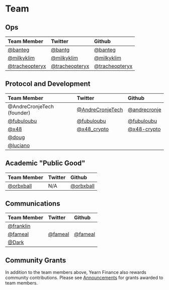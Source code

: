 # Team

## Ops

| Team Member | Twitter | Github |
| :--- | :--- | :--- |
| [@banteg](https://gov.yearn.finance/u/banteg) | [@bantg](https://twitter.com/bantg) | [@banteg](https://github.com/banteg) |
| [@milkyklim](https://gov.yearn.finance/u/milkyklim) | [@milkyklim](https://twitter.com/milkyklim) | [@milkyklim](https://github.com/milkyklim) |
| [@tracheopteryx](https://gov.yearn.finance/u/tracheopteryx) | [@tracheopteryx](https://twitter.com/tracheopteryx) | [@tracheopteryx](https://github.com/tracheopteryx) |

## Protocol and Development

| Team Member | Twitter | Github |
| :--- | :--- | :--- |
| @AndreCronjeTech \(founder\) | [@AndreCronjeTech](https://twitter.com/andrecronjetech) | [@andrecronje](https://github.com/andrecronje) |
| [@fubuloubu](https://gov.yearn.finance/u/fubuloubu) | [@fubuloubu](https://twitter.com/fubuloubu) | [@fubuloubu](https://github.com/fubuloubu) |
| [@x48](https://gov.yearn.finance/u/x48) | [@x48\_crypto](https://twitter.com/x48_crypto) | [@x48-crypto](https://github.com/x48-crypto/) |
| [@doug](https://gov.yearn.finance/u/doug) |  |  |
| [@luciano](https://gov.yearn.finance/u/luciano) |  |  |

## Academic "Public Good"

| Team Member | Twitter | Github |
| :--- | :--- | :--- |
| [@orbxball](https://gov.yearn.finance/u/orbxball) | N/A | [@orbxball](https://github.com/orbxball) |

## Communications

| Team Member | Twitter | Github |
| :--- | :--- | :--- |
| [@franklin](https://gov.yearn.finance/u/franklin) |  |  |
| [@fameal](https://gov.yearn.finance/u/fameal) | [@fameal](https://twitter.com/fameal) | [@fameal](https://github.com/fameal) |
| [@Dark](https://gov.yearn.finance/u/dark) |  |  |

## Community Grants

In addition to the team members above, Yearn Finance also rewards community contributions. Please see [Announcements](https://gov.yearn.finance/c/announcement/14) for grants awarded to team members.

